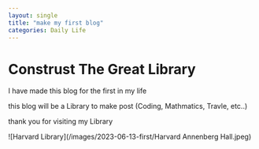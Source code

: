```yaml
---
layout: single
title: "make my first blog"
categories: Daily Life
---
```


# Construst The Great Library
I have made this blog for the first in my life

this blog will be a Library to make post (Coding, Mathmatics, Travle, etc..)

thank you for visiting my Library

![Harvard Library](/images/2023-06-13-first/Harvard Annenberg Hall.jpeg)
